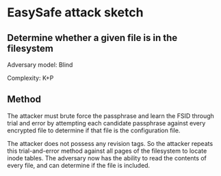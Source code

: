 # EasySafe attack sketch
## Determine whether a given file is in the filesystem

Adversary model: Blind

Complexity: K+P

## Method
The attacker must brute force the passphrase and learn the FSID through trial and error by attempting each candidate passphrase against every encrypted file to determine if that file is the configuration file.

The attacker does not possess any revision tags. So the attacker repeats this trial-and-error method against all pages of the filesystem to locate inode tables. The adversary now has the ability to read the contents of every file, and can determine if the file is included.